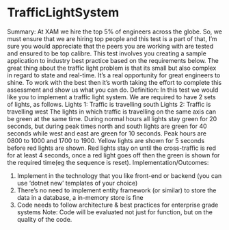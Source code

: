 # TrafficLightSystem
Summary: At XAM we hire the top 5% of engineers across the globe. So, we must ensure that we are
hiring top people and this test is a part of that, I’m sure you would appreciate that the peers you are
working with are tested and ensured to be top calibre. This test involves you creating a sample
application to industry best practice based on the requirements below. The great thing about the
traffic light problem is that its small but also complex in regard to state and real-time. It’s a real
opportunity for great engineers to shine. To work with the best then it’s worth taking the effort to
complete this assessment and show us what you can do.
Definition:
In this test we would like you to implement a traffic light system. We are required to have 2 sets of
lights, as follows.
Lights 1: Traffic is travelling south
Lights 2: Traffic is travelling west
The lights in which traffic is travelling on the same axis can be green at the same time. During normal
hours all lights stay green for 20 seconds, but during peak times north and south lights are green for
40 seconds while west and east are green for 10 seconds. Peak hours are 0800 to 1000 and 1700 to
1900. Yellow lights are shown for 5 seconds before red lights are shown. Red lights stay on until the
cross-traffic is red for at least 4 seconds, once a red light goes off then the green is shown for the
required time(eg the sequence is reset).
Implementation/Outcomes:
1. Implement in the technology that you like front-end or backend (you can use ‘dotnet new’
templates of your choice)
2. There’s no need to implement entity framework (or similar) to store the data in a database,
a in-memory store is fine
3. Code needs to follow architecture &amp; best practices for enterprise grade systems
Note: Code will be evaluated not just for function, but on the quality of the code.
